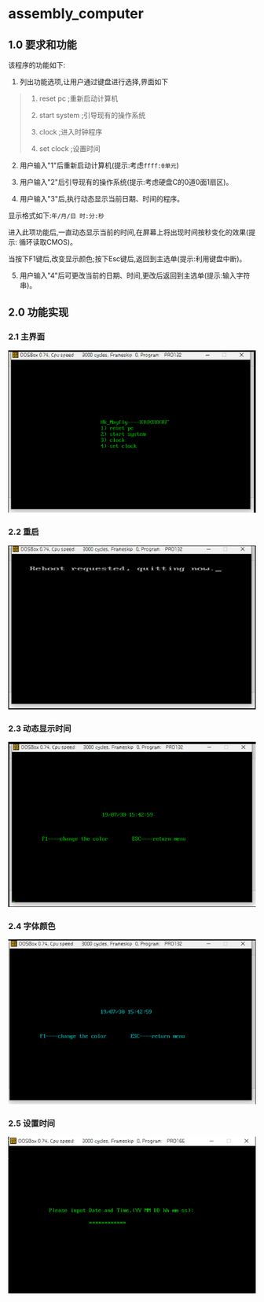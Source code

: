 # assembly_computer
## 1.0 要求和功能

 该程序的功能如下: 

1. 列出功能选项,让用户通过键盘进行选择,界面如下 

>   1) reset pc     ;重新启动计算机 
>
>   2) start system   ;引导现有的操作系统 
>
>   3) clock       ;进入时钟程序 
>
>   4) set clock     ;设置时间 

2. 用户输入"1"后重新启动计算机(提示:考虑`ffff:0单元`) 

3. 用户输入"2"后引导现有的操作系统(提示:考虑硬盘C的0道0面1扇区)。 

4. 用户输入"3"后,执行动态显示当前日期、时间的程序。 

显示格式如下:`年/月/日 时:分:秒` 

进入此项功能后,一直动态显示当前的时间,在屏幕上将出现时间按秒变化的效果(提示: 循环读取CMOS)。 

当按下F1键后,改变显示颜色;按下Esc键后,返回到主选单(提示:利用键盘中断)。 

5. 用户输入"4"后可更改当前的日期、时间,更改后返回到主选单(提示:输入字符串)。

## 2.0 功能实现
### 2.1 主界面
![](https://github.com/hkmayfly/assembly_computer/blob/master/p1.png)

### 2.2 重启
![](https://github.com/hkmayfly/assembly_computer/blob/master/p2.png)

### 2.3 动态显示时间
![](https://github.com/hkmayfly/assembly_computer/blob/master/p3.png)

### 2.4 字体颜色
![](https://github.com/hkmayfly/assembly_computer/blob/master/p4.png)

### 2.5 设置时间
![](https://github.com/hkmayfly/assembly_computer/blob/master/5.png)
